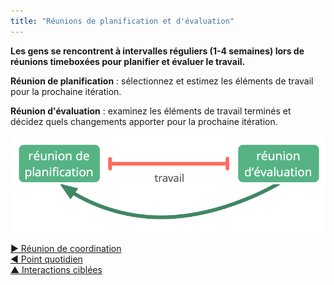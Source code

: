 ```yaml
---
title: "Réunions de planification et d'évaluation"
---
```



<summary>
<strong>Les gens se rencontrent à intervalles réguliers (1-4 semaines) lors de réunions timeboxées pour planifier et évaluer le travail.</strong>
</summary>

**Réunion de planification** : sélectionnez et estimez les éléments de travail pour la prochaine itération.

**Réunion d'évaluation** : examinez les éléments de travail terminés et décidez quels changements apporter pour la prochaine itération.

![Réunions de planification et d'évaluation](img/meetings/planning-review.png)

[&#9654; Réunion de coordination](coordination-meeting.html)<br/>[&#9664; Point quotidien](daily-standup.html)<br/>[&#9650; Interactions ciblées](focused-interactions.html)

